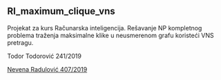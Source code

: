 ## RI_maximum_clique_vns

Projekat za kurs Računarska inteligencija. Rešavanje NP kompletnog problema traženja maksimalne klike u neusmerenom grafu koristeći VNS pretragu.

Todor Todorović 241/2019 

[Nevena Radulović 407/2019](https://github.com/NevenaRadulovic)

